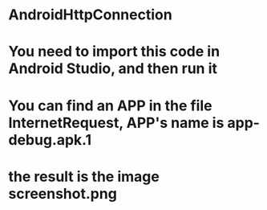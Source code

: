 # AndroidHttpConnection
# You need to import this code in Android Studio, and then run it
# You can find an APP in the file InternetRequest, APP's name is app-debug.apk.1
# the result is the image screenshot.png
